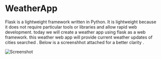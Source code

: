 # WeatherApp
Flask is a lightweight framework written in Python. It is lightweight because it does not require particular tools or libraries and allow rapid web development. today we will create a weather app using flask as a web framework. this weather web app will provide current weather updates of cities searched . Below is a screenshhot attached for a better clarity .

![Screenshot](WeatherApp/display.jpg)
